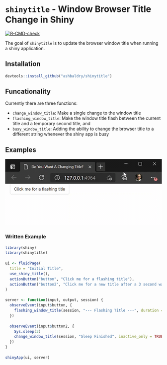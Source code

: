 # `shinytitle` - Window Browser Title Change in Shiny

<!-- badges: start -->
[![R-CMD-check](https://github.com/ashbaldry/shinytitle/workflows/R-CMD-check/badge.svg)](https://github.com/ashbaldry/shinytitle/actions)
<!-- badges: end -->
  
The goal of `shinytitle` is to update the browser window title when running a shiny application.

## Installation

```r
devtools::install_github("ashbaldry/shinytitle")
```

## Funcationality

Currently there are three functions:

- `change_window_title`: Make a single change to the window title
- `flashing_window_title`: Make the window title flash between the current title and a temporary second title, and
- `busy_window_title`: Adding the ability to change the browser title to a different string whenever the shiny app is busy

## Examples

![Flashing Title Example](inst/readme/shinytitle.gif)

### Written Example

```r
library(shiny)
library(shinytitle)
  
ui <- fluidPage(
  title = "Initial Title",
  use_shiny_title(),
  actionButton("button", "Click me for a flashing title"),
  actionButton("button2", "Click me for a new title after a 3 second wait")
)
  
server <- function(input, output, session) {
  observeEvent(input$button, {
    flashing_window_title(session, "--- Flashing Title ---", duration = 10000)
  })
    
  observeEvent(input$button2, {
    Sys.sleep(3)
    change_window_title(session, "Sleep Finished", inactive_only = TRUE)
  })
}
  
shinyApp(ui, server)
```
